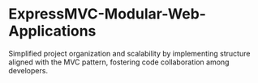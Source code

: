 # ExpressMVC-Modular-Web-Applications
Simplified project organization and scalability by implementing structure aligned with the MVC pattern, fostering code collaboration among developers.
